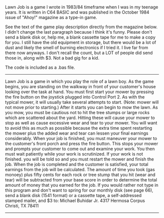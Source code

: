 Lawn Job is a game I wrote in 1983/84 timeframe 
when I was in my teenage years.  It is written in
C64 BASIC and was published in the October 1984
issue of "Ahoy!" magazine as a type-in game.  

See the text of the game play description directly 
from the magazine below.  I didn't change the last 
paragraph because I think it's funny.  Please
don't send a blank disk or, help me, a blank
cassette tape for me to make a copy for you.  I still
have the old equipment in storage, but there would
be a lot of dust and likely the smell of burning
electronics if I tried it.  I live far from there now
anyways.  I don't recall the count, but a LOT of
people did send those in, along with $3.
Not a bad gig for a kid.

The code is included as a .bas file.


******************************************************
Lawn Job is a game in which you play the
role of a lawn boy. As the game begins,
you are standing on the walkway in front
of your customer's house looking over the
task at hand. You must first start your mower by
pressing the fire button on the joystick plugged into
Control Port 2. As with the typical mower, it will
usually take several attempts to start. (Note: mower
will not move prior to starting.) After it starts you
can begin to mow the lawn.
As you mow, you must be cautious not to hit the
tree stumps or large rocks which are scattered about
the yard. Hitting these will cause your mower to
stop as well as cause excessive wear and tear to your
mower. You will want to avoid this as much as possible 
because the extra time spent restarting the
mower plus the added wear and tear can lessen your
final earnings considerably.
When your job is finished, you must maneuver
your mower to the customer's front porch and press
the fire button. This stops your mower and prompts
your customer to come out and examine your work.
You then must wait patiently while your work is
scrutinized. If your work is not finished. you will be
told so and you must restart the mower and finish
the job.
When the job is completed and the customer is
satisfied, your total earnings from the job will be
calculated. The amount of time you took (gas monoey)
plus fifty cents for each rock or tree stump that
you hit (wear and tear) will be subtracted from your
base score in order to determine the total amount of
money that you earned for the job.
If you would rather not type in this program and
don't want to spring for our monthly disk (see page
66), send a blank disk (1541 format) or a cassette
tape, a self-addressed stamped mailer, and $3 to:
Michael Buhidar Jr.
4317 Hermosa
Corpus Christi, TX 78411
******************************************************